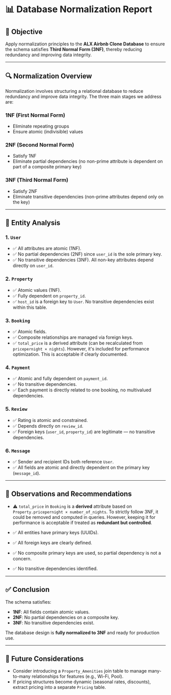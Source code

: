 # 📊 Database Normalization Report

## 🎯 Objective
Apply normalization principles to the **ALX Airbnb Clone Database** to ensure the schema satisfies **Third Normal Form (3NF)**, thereby reducing redundancy and improving data integrity.

---

## 🔍 Normalization Overview

Normalization involves structuring a relational database to reduce redundancy and improve data integrity. The three main stages we address are:

### 1NF (First Normal Form)
- Eliminate repeating groups
- Ensure atomic (indivisible) values

### 2NF (Second Normal Form)
- Satisfy 1NF
- Eliminate partial dependencies (no non-prime attribute is dependent on part of a composite primary key)

### 3NF (Third Normal Form)
- Satisfy 2NF
- Eliminate transitive dependencies (non-prime attributes depend only on the key)

---

## 🧱 Entity Analysis

### 1. `User`
- ✅ All attributes are atomic (1NF).
- ✅ No partial dependencies (2NF) since `user_id` is the sole primary key.
- ✅ No transitive dependencies (3NF). All non-key attributes depend directly on `user_id`.

### 2. `Property`
- ✅ Atomic values (1NF).
- ✅ Fully dependent on `property_id`.
- ✅ `host_id` is a foreign key to `User`. No transitive dependencies exist within this table.

### 3. `Booking`
- ✅ Atomic fields.
- ✅ Composite relationships are managed via foreign keys.
- ✅ `total_price` is a derived attribute (can be recalculated from `pricepernight × nights`). However, it's included for performance optimization. This is acceptable if clearly documented.

### 4. `Payment`
- ✅ Atomic and fully dependent on `payment_id`.
- ✅ No transitive dependencies.
- ✅ Each payment is directly related to one booking, no multivalued dependencies.

### 5. `Review`
- ✅ Rating is atomic and constrained.
- ✅ Depends directly on `review_id`.
- ✅ Foreign keys (`user_id`, `property_id`) are legitimate — no transitive dependencies.

### 6. `Message`
- ✅ Sender and recipient IDs both reference `User`.
- ✅ All fields are atomic and directly dependent on the primary key (`message_id`).

---

## 🧠 Observations and Recommendations

- ⚠️ `total_price` in `Booking` is a **derived** attribute based on `Property.pricepernight × number_of_nights`. To strictly follow 3NF, it could be removed and computed in queries. However, keeping it for performance is acceptable if treated as **redundant but controlled**.

- ✅ All entities have primary keys (UUIDs).
- ✅ All foreign keys are clearly defined.
- ✅ No composite primary keys are used, so partial dependency is not a concern.
- ✅ No transitive dependencies identified.

---

## ✅ Conclusion

The schema satisfies:

- **1NF**: All fields contain atomic values.
- **2NF**: No partial dependencies on a composite key.
- **3NF**: No transitive dependencies exist.

The database design is **fully normalized to 3NF** and ready for production use.

---

## 📌 Future Considerations

- Consider introducing a `Property_Amenities` join table to manage many-to-many relationships for features (e.g., Wi-Fi, Pool).
- If pricing structures become dynamic (seasonal rates, discounts), extract pricing into a separate `Pricing` table.


